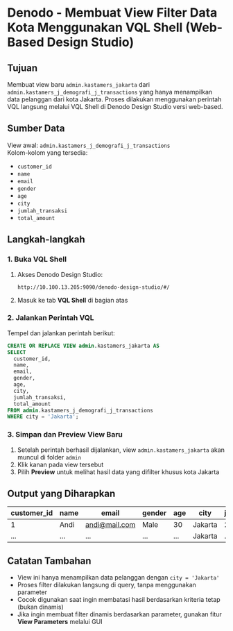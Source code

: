 
# Denodo - Membuat View Filter Data Kota Menggunakan VQL Shell (Web-Based Design Studio)

## Tujuan
Membuat view baru `admin.kastamers_jakarta` dari `admin.kastamers_j_demografi_j_transactions` yang hanya menampilkan data pelanggan dari kota Jakarta. Proses dilakukan menggunakan perintah VQL langsung melalui VQL Shell di Denodo Design Studio versi web-based.

## Sumber Data

View awal: `admin.kastamers_j_demografi_j_transactions`  
Kolom-kolom yang tersedia:

- `customer_id`
- `name`
- `email`
- `gender`
- `age`
- `city`
- `jumlah_transaksi`
- `total_amount`

## Langkah-langkah

### 1. Buka VQL Shell

1. Akses Denodo Design Studio:
   ```
   http://10.100.13.205:9090/denodo-design-studio/#/
   ```

2. Masuk ke tab **VQL Shell** di bagian atas

### 2. Jalankan Perintah VQL

Tempel dan jalankan perintah berikut:

```sql
CREATE OR REPLACE VIEW admin.kastamers_jakarta AS
SELECT
  customer_id,
  name,
  email,
  gender,
  age,
  city,
  jumlah_transaksi,
  total_amount
FROM admin.kastamers_j_demografi_j_transactions
WHERE city = 'Jakarta';
```

### 3. Simpan dan Preview View Baru

1. Setelah perintah berhasil dijalankan, view `admin.kastamers_jakarta` akan muncul di folder `admin`
2. Klik kanan pada view tersebut
3. Pilih **Preview** untuk melihat hasil data yang difilter khusus kota Jakarta

## Output yang Diharapkan

| customer_id | name  | email            | gender | age | city    | jumlah_transaksi | total_amount |
|-------------|-------|------------------|--------|-----|---------|------------------|---------------|
| 1           | Andi  | andi@mail.com    | Male   | 30  | Jakarta | 2                | 250000        |
| ...         | ...   | ...              | ...    | ... | Jakarta | ...              | ...           |

## Catatan Tambahan

- View ini hanya menampilkan data pelanggan dengan `city = 'Jakarta'`
- Proses filter dilakukan langsung di query, tanpa menggunakan parameter
- Cocok digunakan saat ingin membatasi hasil berdasarkan kriteria tetap (bukan dinamis)
- Jika ingin membuat filter dinamis berdasarkan parameter, gunakan fitur **View Parameters** melalui GUI

